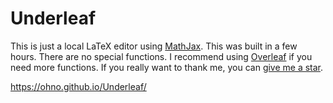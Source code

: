 # Underleaf

This is just a local LaTeX editor using [MathJax](https://www.mathjax.org/). This was built in a few hours. There are no special functions. I recommend using [Overleaf](https://www.overleaf.com/) if you need more functions. If you really want to thank me, you can [give me a star](https://github.com/ohno/Underleaf/).

https://ohno.github.io/Underleaf/
